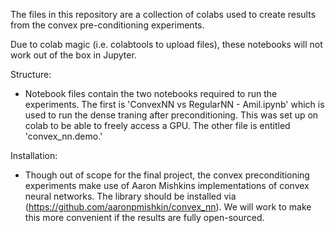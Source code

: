 The files in this repository are a collection of colabs used to create results from the convex pre-conditioning experiments.

Due to colab magic (i.e. colabtools to upload files), these notebooks will not work out of the box in Jupyter.

Structure:
- Notebook files contain the two notebooks required to run the experiments. The first is 'ConvexNN vs RegularNN - Amil.ipynb' which is used to run the dense traning after preconditioning. This was set up on colab to be able to freely access a GPU. The other file is entitled 'convex_nn.demo.'

Installation:
- Though out of scope for the final project, the convex preconditioning experiments make use of Aaron Mishkins implementations of convex neural networks. The library should be installed via (https://github.com/aaronpmishkin/convex_nn). We will work to make this more convenient if the results are fully open-sourced.
